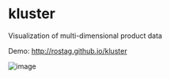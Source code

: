 # kluster
Visualization of multi-dimensional product data

Demo: http://rostag.github.io/kluster

![image](https://user-images.githubusercontent.com/451410/30273268-f72414a4-9700-11e7-93f0-bcd70baea81d.png)
